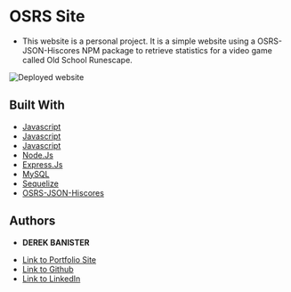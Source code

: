# OSRS Site

* This website is a personal project. It is a simple website using a OSRS-JSON-Hiscores NPM package to retrieve statistics for a video game called Old School Runescape. 

![Deployed website]() 


## Built With

* [Javascript](https://www.html.com/)
* [Javascript](https://www.w3schools.com/css/)
* [Javascript](https://www.javascript.com/)
* [Node.Js](https://nodejs.org/en/)
* [Express.Js](https://expressjs.com/)
* [MySQL](https://www.mysql.com/)
* [Sequelize](https://www.npmjs.com/package/sequelize)
* [OSRS-JSON-Hiscores](https://www.npmjs.com/package/osrs-json-hiscores)

## Authors

* **DEREK BANISTER** 

- [Link to Portfolio Site](https://derekbanister.github.io/portfolio/)
- [Link to Github](https://github.com/DerekBanister)
- [Link to LinkedIn](https://www.linkedin.com/in/derek-banister/)
